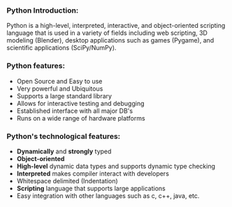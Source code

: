 ### Python Introduction:

Python is a high-level, interpreted, interactive, and object-oriented scripting language that is used in a variety of fields including web scripting, 3D modeling (Blender), desktop applications such as games (Pygame), and scientific applications (SciPy/NumPy).

### Python features:

  - Open Source and Easy to use
  - Very powerful and Ubiquitous
  - Supports a large standard library
  - Allows for interactive testing and debugging
  - Established interface with all major DB's
  - Runs on a wide range of hardware platforms

### Python's technological features:

  - **Dynamically** and **strongly** typed
  - **Object-oriented**
  - **High-level** dynamic data types and supports dynamic type checking
  - **Interpreted** makes compiler interact with developers
  - Whitespace delimited (Indentation)
  - **Scripting** language that supports large applications
  - Easy integration with other languages such as c, c++, java, etc. 
